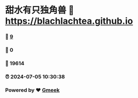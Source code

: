 # 甜水有只独角兽 :link: https://blachlachtea.github.io 
### :page_facing_up: [9](https://blachlachtea.github.io/tag.html) 
### :speech_balloon: 0 
### :hibiscus: 19614 
### :alarm_clock: 2024-07-05 10:30:38 
### Powered by :heart: [Gmeek](https://github.com/Meekdai/Gmeek)
